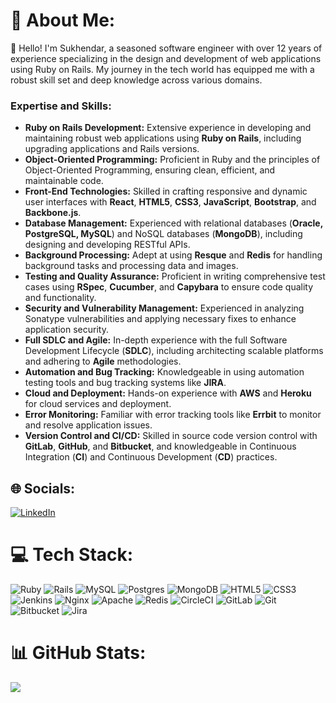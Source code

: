 # 💫 About Me:
👋 Hello! I'm Sukhendar, a seasoned software engineer with over 12 years of experience specializing in the design and development of web applications using Ruby on Rails. My journey in the tech world has equipped me with a robust skill set and deep knowledge across various domains.

### **Expertise and Skills:**

-   **Ruby on Rails Development:** Extensive experience in developing and maintaining robust web applications using **Ruby on Rails**, including upgrading applications and Rails versions.
-   **Object-Oriented Programming:** Proficient in Ruby and the principles of Object-Oriented Programming, ensuring clean, efficient, and maintainable code.
-   **Front-End Technologies:** Skilled in crafting responsive and dynamic user interfaces with **React**, **HTML5**, **CSS3**, **JavaScript**, **Bootstrap**, and **Backbone.js**.
-   **Database Management:** Experienced with relational databases (**Oracle, PostgreSQL, MySQL**) and NoSQL databases (**MongoDB**), including designing and developing RESTful APIs.
-   **Background Processing:** Adept at using **Resque** and **Redis** for handling background tasks and processing data and images.
-   **Testing and Quality Assurance:** Proficient in writing comprehensive test cases using **RSpec**, **Cucumber**, and **Capybara** to ensure code quality and functionality.
-   **Security and Vulnerability Management:** Experienced in analyzing Sonatype vulnerabilities and applying necessary fixes to enhance application security.
-   **Full SDLC and Agile:** In-depth experience with the full Software Development Lifecycle (**SDLC**), including architecting scalable platforms and adhering to **Agile** methodologies.
-   **Automation and Bug Tracking:** Knowledgeable in using automation testing tools and bug tracking systems like **JIRA**.
-   **Cloud and Deployment:** Hands-on experience with **AWS** and **Heroku** for cloud services and deployment.
-   **Error Monitoring:** Familiar with error tracking tools like **Errbit** to monitor and resolve application issues.
-   **Version Control and CI/CD:** Skilled in source code version control with **GitLab**, **GitHub**, and **Bitbucket**, and knowledgeable in Continuous Integration (**CI**) and Continuous Development (**CD**) practices.

## 🌐 Socials:
[![LinkedIn](https://img.shields.io/badge/LinkedIn-%230077B5.svg?logo=linkedin&logoColor=white)](https://linkedin.com/in/sukhendarreddy) 

# 💻 Tech Stack:
![Ruby](https://img.shields.io/badge/ruby-%23CC342D.svg?style=for-the-badge&logo=ruby&logoColor=white) ![Rails](https://img.shields.io/badge/rails-%23CC0000.svg?style=for-the-badge&logo=ruby-on-rails&logoColor=white) ![MySQL](https://img.shields.io/badge/mysql-4479A1.svg?style=for-the-badge&logo=mysql&logoColor=white) ![Postgres](https://img.shields.io/badge/postgres-%23316192.svg?style=for-the-badge&logo=postgresql&logoColor=white) ![MongoDB](https://img.shields.io/badge/MongoDB-%234ea94b.svg?style=for-the-badge&logo=mongodb&logoColor=white) ![HTML5](https://img.shields.io/badge/html5-%23E34F26.svg?style=for-the-badge&logo=html5&logoColor=white) ![CSS3](https://img.shields.io/badge/css3-%231572B6.svg?style=for-the-badge&logo=css3&logoColor=white) ![Jenkins](https://img.shields.io/badge/jenkins-%232C5263.svg?style=for-the-badge&logo=jenkins&logoColor=white) ![Nginx](https://img.shields.io/badge/nginx-%23009639.svg?style=for-the-badge&logo=nginx&logoColor=white) ![Apache](https://img.shields.io/badge/apache-%23D42029.svg?style=for-the-badge&logo=apache&logoColor=white) ![Redis](https://img.shields.io/badge/redis-%23DD0031.svg?style=for-the-badge&logo=redis&logoColor=white) ![CircleCI](https://img.shields.io/badge/circleci-%23161616.svg?style=for-the-badge&logo=circleci&logoColor=white) ![GitLab](https://img.shields.io/badge/gitlab-%23181717.svg?style=for-the-badge&logo=gitlab&logoColor=white) ![Git](https://img.shields.io/badge/git-%23F05033.svg?style=for-the-badge&logo=git&logoColor=white) ![Bitbucket](https://img.shields.io/badge/bitbucket-%230047B3.svg?style=for-the-badge&logo=bitbucket&logoColor=white) ![Jira](https://img.shields.io/badge/jira-%230A0FFF.svg?style=for-the-badge&logo=jira&logoColor=white)
# 📊 GitHub Stats:
![](https://github-readme-stats.vercel.app/api/top-langs/?username=sukendhar&theme=dark&hide_border=false&include_all_commits=false&count_private=false&layout=compact)
